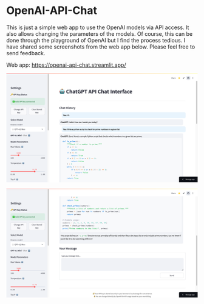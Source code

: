 # OpenAI-API-Chat

This is just a simple web app to use the OpenAI models via API access. It also allows changing the parameters of the models. Of course, this can be done through the playground of OpenAI but I find the process tedious. I have shared some screenshots from the web app below. Please feel free to send feedback.

Web app: https://openai-api-chat.streamlit.app/

![Screenshot1](screenshot1.png)

![Screenshot2](screenshot2.png)